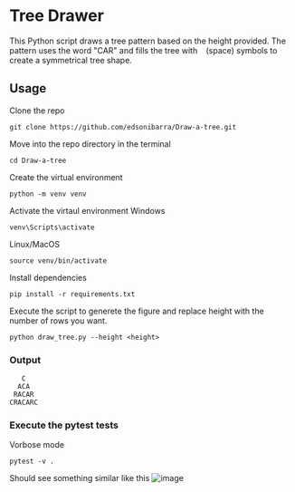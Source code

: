 # Tree Drawer

This Python script draws a tree pattern based on the height provided. The pattern uses the word "CAR" and fills the tree with ` ` (space) symbols to create a symmetrical tree shape.

## Usage
Clone the repo
```
git clone https://github.com/edsonibarra/Draw-a-tree.git
```
Move into the repo directory in the terminal
```
cd Draw-a-tree
```
Create the virtual environment
```
python -m venv venv
```
Activate the virtaul environment
Windows
```
venv\Scripts\activate
```
Linux/MacOS
```
source venv/bin/activate
```
Install dependencies
```
pip install -r requirements.txt
```
Execute the script to generete the figure and replace height with the number of rows you want.
```
python draw_tree.py --height <height>
```

### Output
```
   C   
  ACA
 RACAR
CRACARC
```

### Execute the pytest tests
Vorbose mode
```
pytest -v . 
```
Should see something similar like this
![image](https://github.com/user-attachments/assets/e1fcab42-987d-4890-8312-4373b59a69c9)

